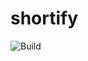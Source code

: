 # shortify

![Build](https://github.com/nikolabogetic/shortify/workflows/Python%20application/badge.svg)
